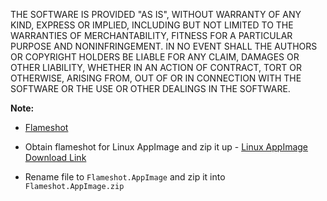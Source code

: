 THE SOFTWARE IS PROVIDED "AS IS", WITHOUT WARRANTY OF ANY KIND, EXPRESS OR IMPLIED, INCLUDING BUT NOT LIMITED TO THE WARRANTIES OF MERCHANTABILITY, FITNESS FOR A PARTICULAR PURPOSE AND NONINFRINGEMENT. IN NO EVENT SHALL THE AUTHORS OR COPYRIGHT HOLDERS BE LIABLE FOR ANY CLAIM, DAMAGES OR OTHER LIABILITY, WHETHER IN AN ACTION OF CONTRACT, TORT OR OTHERWISE, ARISING FROM, OUT OF OR IN CONNECTION WITH THE SOFTWARE OR THE USE OR OTHER DEALINGS IN THE SOFTWARE.

**Note:**

- [Flameshot](https://flameshot.org/)

- Obtain flameshot for Linux AppImage and zip it up - [Linux AppImage Download Link](https://flameshot.org/#download)

- Rename file to `Flameshot.AppImage` and zip it into `Flameshot.AppImage.zip`
